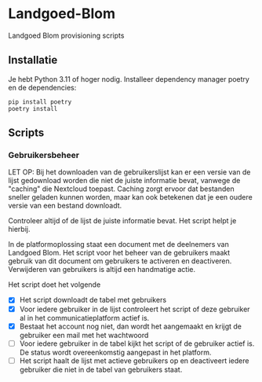 # Landgoed-Blom
Landgoed Blom provisioning scripts

## Installatie
Je hebt Python 3.11 of hoger nodig. Installeer dependency manager poetry en de dependencies:
```shell
pip install poetry
poetry install
```

## Scripts
### Gebruikersbeheer
LET OP: Bij het downloaden van de gebruikerslijst kan er een versie van de lijst gedownload worden die niet de juiste
informatie bevat, vanwege de "caching" die Nextcloud toepast. Caching zorgt ervoor dat bestanden sneller geladen kunnen
worden, maar kan ook betekenen dat je een oudere versie van een bestand downloadt.

Controleer altijd of de lijst de juiste informatie bevat. Het script helpt je hierbij.

In de platformoplossing staat een document met de deelnemers van Landgoed Blom. Het script voor het beheer van de
gebruikers maakt gebruik van dit document om gebruikers te activeren en deactiveren. Verwijderen van gebruikers is
altijd een handmatige actie.

Het script doet het volgende
- [X] Het script downloadt de tabel met gebruikers
- [X] Voor iedere gebruiker in de lijst controleert het script of deze gebruiker al in het communicatieplatform actief is. 
- [X] Bestaat het account nog niet, dan wordt het aangemaakt en krijgt de gebruiker een mail met het wachtwoord
- [ ] Voor iedere gebruiker in de tabel kijkt het script of de gebruiker actief is. De status wordt overeenkomstig aangepast in het platform.
- [ ] Het script haalt de lijst met actieve gebruikers op en deactiveert iedere gebruiker die niet in de tabel van gebruikers staat.
